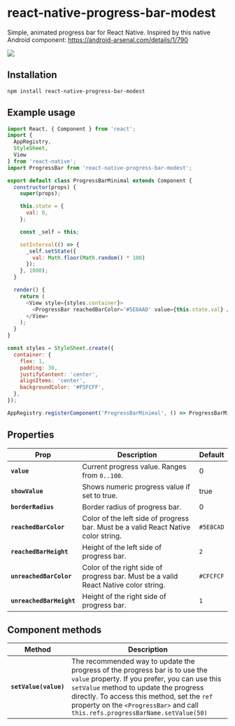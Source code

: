 # react-native-progress-bar-modest

Simple, animated progress bar for React Native.
Inspired by this native Android component: https://android-arsenal.com/details/1/790

![](https://i.imgur.com/VE5eXNt.gif)

## Installation
`npm install react-native-progress-bar-modest`


## Example usage
```javascript
import React, { Component } from 'react';
import {
  AppRegistry,
  StyleSheet,
  View
} from 'react-native';
import ProgressBar from 'react-native-progress-bar-modest';

export default class ProgressBarMinimal extends Component {
  constructor(props) {
    super(props);

    this.state = {
      val: 0,
    };

    const _self = this;

    setInterval(() => {
      _self.setState({
        val: Math.floor(Math.random() * 100)
      });
    }, 1000);
  }

  render() {
    return (
      <View style={styles.container}>
        <ProgressBar reachedBarColor='#5E8AAD' value={this.state.val} />
      </View>
    );
  }
}

const styles = StyleSheet.create({
  container: {
    flex: 1,
    padding: 30,
    justifyContent: 'center',
    alignItems: 'center',
    backgroundColor: '#F5FCFF',
  },
});

AppRegistry.registerComponent('ProgressBarMinimal', () => ProgressBarMinimal);
```


## Properties
| Prop | Description | Default |
|---|---|---|
|**`value`**|Current progress value. Ranges from `0..100`.|0|
|**`showValue`**|Shows numeric progress value if set to true.|true|
|**`borderRadius`**|Border radius of progress bar.|0|
|**`reachedBarColor`**|Color of the left side of progress bar. Must be a valid React Native color string.|`#5E8CAD`|
|**`reachedBarHeight`**|Height of the left side of progress bar.|`2`|
|**`unreachedBarColor`**|Color of the right side of progress bar. Must be a valid React Native color string.|`#CFCFCF`|
|**`unreachedBarHeight`**|Height of the right side of progress bar.|`1`|

## Component methods
| Method | Description |
|---|---|
| **`setValue(value)`** | The recommended way to update the progress of the progress bar is to use the `value` property. If you prefer, you can use this `setValue` method to update the progress directly. To access this method, set the `ref` property on the `<ProgressBar>` and call `this.refs.progressBarName.setValue(50)` |
